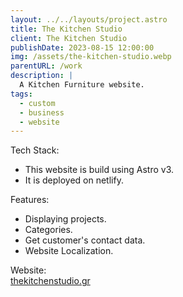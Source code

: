 ```yaml
---
layout: ../../layouts/project.astro
title: The Kitchen Studio
client: The Kitchen Studio
publishDate: 2023-08-15 12:00:00
img: /assets/the-kitchen-studio.webp
parentURL: /work
description: |
  A Kitchen Furniture website.
tags:
  - custom
  - business
  - website
---
```


Tech Stack:
- This website is build using Astro v3. 
- It is deployed on netlify.

Features:
- Displaying projects.
- Categories.
- Get customer's contact data.
- Website Localization.

Website: <br>
<a href="https://thekitchenstudio.gr" target="_blank">thekitchenstudio.gr</a>
